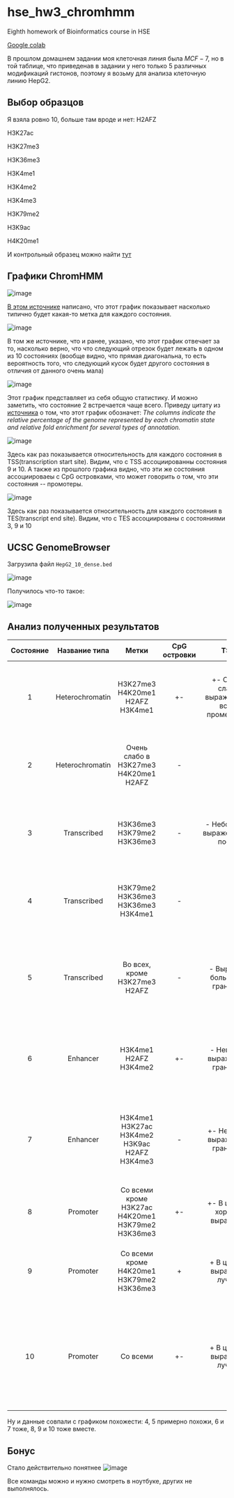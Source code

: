 # hse_hw3_chromhmm
Eighth homework of Bioinformatics course in HSE

[Google colab](https://colab.research.google.com/drive/1Krla4mi0iLQD6gXJbTCq0tjke86RVpAO?usp=sharing)

В прошлом домашнем задании моя клеточная линия была $MCF-7$, но в той таблице, что приведенав в задании у него только 5 различных модификаций гистонов, поэтому я возьму для анализа клеточную линию HepG2.

## Выбор образцов
Я взяла ровно 10, больше там вроде и нет:
H2AFZ

H3K27ac

H3K27me3

H3K36me3

H3K4me1

H3K4me2

H3K4me3

H3K79me2

H3K9ac

H4K20me1

И контрольный образец можно найти [тут](http://hgdownload.cse.ucsc.edu/goldenPath/hg19/encodeDCC/wgEncodeBroadHistone/wgEncodeBroadHistoneHepg2ControlStdAlnRep1.bam)

## Графики ChromHMM

![image](https://github.com/polipolinom/hse_hw3_chromhmm/assets/77383801/d8667f95-1bac-4e6f-96c8-32c253285e59)

[В этом источнике](https://genomebiology.biomedcentral.com/articles/10.1186/s13059-018-1489-y/figures/6) написано, что этот график показывает насколько типично будет какая-то метка для каждого состояния. 

![image](https://github.com/polipolinom/hse_hw3_chromhmm/assets/77383801/d3d601f5-a87d-4ba3-bbde-bcdfb06e3a25)

В том же источнике, что и ранее, указано, что этот график отвечает за то, насколько верно, что что следующий отрезок будет лежать в одном из 10 состояниях (вообще видно, что прямая диагональна, то есть вероятность того, что следующий кусок будет другого состояния в отличия от данного очень мала)

![image](https://github.com/polipolinom/hse_hw3_chromhmm/assets/77383801/a95fbae2-694b-44bb-af75-91fc55926f10)

Этот график представляет из себя общую статистику. И можно заметить, что состояние 2 встречается чаще всего. Приведу цитату из [источника](https://www.researchgate.net/figure/Sample-outputs-of-ChromHMM-a-Example-of-chromatin-state-annotation-tracks-produced_fig1_221869893) о том, что этот график обозначет: *The columns indicate the relative percentage of the genome represented by each chromatin state and relative fold enrichment for several types of annotation.*

![image](https://github.com/polipolinom/hse_hw3_chromhmm/assets/77383801/1b00b0d1-ea1c-4f67-a684-3afc9d9b6863)

Здесь как раз показывается относительность для каждого состояния в TSS(transcription start site). Видим, что с TSS ассоциированны состояния 9 и 10. А также из прошлого графика видно, что эти же состояния ассоциироваеы с CpG островками, что может говорить о том, что эти состояния -- промотеры.

![image](https://github.com/polipolinom/hse_hw3_chromhmm/assets/77383801/be7874c5-e934-4ed3-9f51-47f9382a145c)

Здесь как раз показывается относительность для каждого состояния в TES(transcript end site). Видим, что с TES ассоциированы с состояниями 3, 9 и 10

##  UCSC GenomeBrowser
Загрузила файл `HepG2_10_dense.bed`

![image](https://github.com/polipolinom/hse_hw3_chromhmm/assets/77383801/cfd7d768-21b0-4a88-88ee-2183652e683d)

Получилось что-то такое:

![image](https://github.com/polipolinom/hse_hw3_chromhmm/assets/77383801/3be74422-fe55-4d4b-8070-12a90b01c969)

## Анализ полученных результатов

| Состояние |	Название типа   |	Метки                                  | CpG островки | TSS                                        |	TES                             |	Lamina | Summary | Картинка |
|:---------:|:---------------:|:--------------------------------------:|:------------:|:------------------------------------------:|:--------------------------------:|:------:|:-------:|:--------:|
| 1         |	Heterochromatin | H3K27me3 H4K20me1  H2AFZ H3K4me1       | +-           | +- Очень слабо выражены на всем промежутке | +- Выражены на всем промежутке   | +      | В целом везде выражено слабо, кроме H3K27me3 -- ассоциация с гетерохроматическими областями, в геноме его относительно много | ![image](https://github.com/polipolinom/hse_hw3_chromhmm/assets/77383801/7792b1ec-10c9-4e8d-a8be-9c1a861bb602) |
| 2         |	Heterochromatin | Очень слабо в H3K27me3 H4K20me1  H2AFZ | -            | -                                          | +- На всем промежутке слабая выраженность | +       | Больше всего встречается в геноме, но сопряжен слабо со всеми метками, по браузеру я бы сказала, что больше всего сопряжен с H3K27me3 |  ![image](https://github.com/polipolinom/hse_hw3_chromhmm/assets/77383801/57f31afe-6aeb-41ed-a991-4f92bb362c82)| 
| 3         | Transcribed     | H3K36me3 H3K79me2 H3K36me3             | -            | - Небольшая выраженность после             | + Выраженность есть на всем промежутке, ближе к его началу выраженность больше| +- | Есть ассоциации с SeqExon и с SeqGene, в геноме также относительно много, по браузеру ассоциация с H3K36me3, попадает на экзоны  | ![image](https://github.com/polipolinom/hse_hw3_chromhmm/assets/77383801/dbb23cba-1888-4fde-bb66-12a74262f318)|
| 4         | Transcribed     | H3K79me2 H3K36me3 H3K36me3 H3K4me1     | -            | -                                          | - Слабая выраженность, но до чуть больше выражено | - | Cильные сигналы для H3K79me2 - ассоциация с транскрибируемыми областями активных генов, сильная ассоциация с SeqGene | ![image](https://github.com/polipolinom/hse_hw3_chromhmm/assets/77383801/4ab2e89e-0d38-4998-bb56-df803b961ff5) |
| 5         | Transcribed     | Во всех, кроме H3K27me3 H2AFZ          | -            | - Выражен больше на границах               | +- Ярко выражен до, а после уже не очень | - | Редко встречается в геноме, сильные сигналы для H3K4me1 и H3K79me2 - ассоциация с транскрибируемыми областями активных генов, сильная ассоциация с SeqGene и средняя с SeqExon | ![image](https://github.com/polipolinom/hse_hw3_chromhmm/assets/77383801/e97ed084-2c3b-45ae-847c-97e00f019b27) |
| 6         | Enhancer        | H3K4me1 H2AFZ H3K4me2                  | +-           | - Немного выражен на границах              | +- Больше выражу к концу | +- | Достаточно сильный сигнал для H3K4me1,то есть связан с усилителями генов, в геноме встречается редко маленькими отрезками    | ![image](https://github.com/polipolinom/hse_hw3_chromhmm/assets/77383801/e97ed084-2c3b-45ae-847c-97e00f019b27) |
| 7         | Enhancer        | H3K4me1 H3K27ac H3K4me2 H3K9ac H2AFZ H3K4me3 | -      | +- Немного выражен на границах             | +- Больше к концам| +- | Редко встречается в геноме, сильный сигнал для всех указанных меток (но наиболее сильный для H3K4me1 - ассоциация с усилителями генов), небольшая ассоциация с TES | ![image](https://github.com/polipolinom/hse_hw3_chromhmm/assets/77383801/e720863f-a738-4faf-b3bf-4d08e843dadf) |
| 8         | Promoter        | Со всеми кроме H3K27ac H4K20me1 H3K79me2 H3K36me3 | +- | +- В центре хорошо выражено               | +- лучше выражено до | +- | Редко встречается, сигнал сильная и для H3K4me2 и для H3K4me3, много в начале последовательности | ![image](https://github.com/polipolinom/hse_hw3_chromhmm/assets/77383801/2b6ff0e1-3f98-40be-af30-499c14019528) |
| 9         |  Promoter       | Cо всеми кроме H4K20me1 H3K79me2 H3K36me3  | + | + В центре выражено лучше | + Выражено лучше после| - | Редко встречается в геноме, сигнал сильный для H3K4me2 и H3K4me3 + много в начале транскрипции, ассоциация с TES и TSS | ![image](https://github.com/polipolinom/hse_hw3_chromhmm/assets/77383801/dac61602-cb48-43c0-8b05-335f23248ce0) |
| 10       |  Promoter       | Cо всеми | +- | + В центре выражено лучше | + Выражено лучше после| + Выражено лучше до | - | Редко встречается в геноме, сигнал сильный для H3K4me2 и H3K4me3 + много в начале транскрипции, ассоциация с TES и TSS | ![image](https://github.com/polipolinom/hse_hw3_chromhmm/assets/77383801/6a5946ff-58b4-40b4-8856-090647115237) |

Ну и данные совпали с графиком похожести: 4, 5 примерно похожи, 6 и 7 тоже, 8, 9 и 10 тоже вместе. 

## Бонус

Стало действительно понятнее
![image](https://github.com/polipolinom/hse_hw3_chromhmm/assets/77383801/f09dec99-3651-4296-80fc-7412395c9ff5)

Все команды можно и нужно смотреть в ноутбуке, других не выполнялось.

